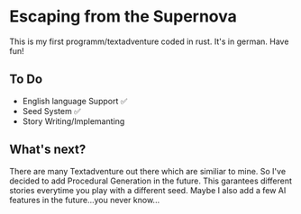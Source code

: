 # Escaping from the Supernova
This is my first programm/textadventure coded in rust. It's in german. Have fun!
## To Do
- English language Support :white_check_mark:
- Seed System :white_check_mark:
- Story Writing/Implemanting
## What's next?
There are many Textadventure out there which are similiar to mine. So I've decided to add Procedural Generation in the future. This garantees different stories everytime you play with a different seed. Maybe I also add a few AI features in the future...you never know...
